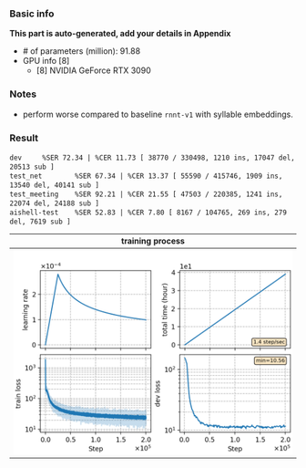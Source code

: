 ### Basic info

**This part is auto-generated, add your details in Appendix**

* \# of parameters (million): 91.88
* GPU info \[8\]
  * \[8\] NVIDIA GeForce RTX 3090

### Notes

* perform worse compared to baseline `rnnt-v1` with syllable embeddings.

### Result
```
dev     %SER 72.34 | %CER 11.73 [ 38770 / 330498, 1210 ins, 17047 del, 20513 sub ]
test_net        %SER 67.34 | %CER 13.37 [ 55590 / 415746, 1909 ins, 13540 del, 40141 sub ]
test_meeting    %SER 92.21 | %CER 21.55 [ 47503 / 220385, 1241 ins, 22074 del, 24188 sub ]
aishell-test    %SER 52.83 | %CER 7.80 [ 8167 / 104765, 269 ins, 279 del, 7619 sub ]
```

|     training process    |
|:-----------------------:|
|![monitor](./monitor.png)|
